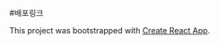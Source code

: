 #배포링크

This project was bootstrapped with [Create React App](https://github.com/facebook/create-react-app).


